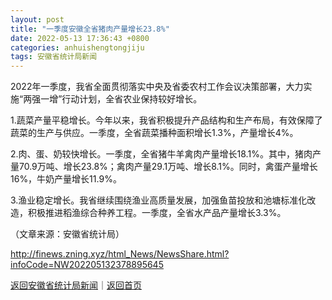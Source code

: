 ```yaml
---
layout: post
title: "一季度安徽全省猪肉产量增长23.8%"
date: 2022-05-13 17:36:43 +0800
categories: anhuishengtongjiju
tags: 安徽省统计局新闻
---
```

<p>2022年一季度，我省全面贯彻落实中央及省委农村工作会议决策部署，大力实施“两强一增”行动计划，全省农业保持较好增长。</p><p>1.蔬菜产量平稳增长。今年以来，我省积极提升产品结构和生产布局，有效保障了蔬菜的生产与供应。一季度，全省蔬菜播种面积增长1.3%，产量增长4%。</p><p>2.肉、蛋、奶较快增长。一季度，全省猪牛羊禽肉产量增长18.1%。其中，猪肉产量70.9万吨、增长23.8%；禽肉产量29.1万吨、增长8.1%。同时，禽蛋产量增长16%，牛奶产量增长11.9%。</p><p>3.渔业稳定增长。我省继续围绕渔业高质量发展，加强鱼苗投放和池塘标准化改造，积极推进稻渔综合种养工程。一季度，全省水产品产量增长3.3%。</p><p class="em_media">（文章来源：安徽省统计局）</p>

<http://finews.zning.xyz/html_News/NewsShare.html?infoCode=NW202205132378895645>

[返回安徽省统计局新闻](//finews.withounder.com/category/anhuishengtongjiju.html)｜[返回首页](//finews.withounder.com/)
